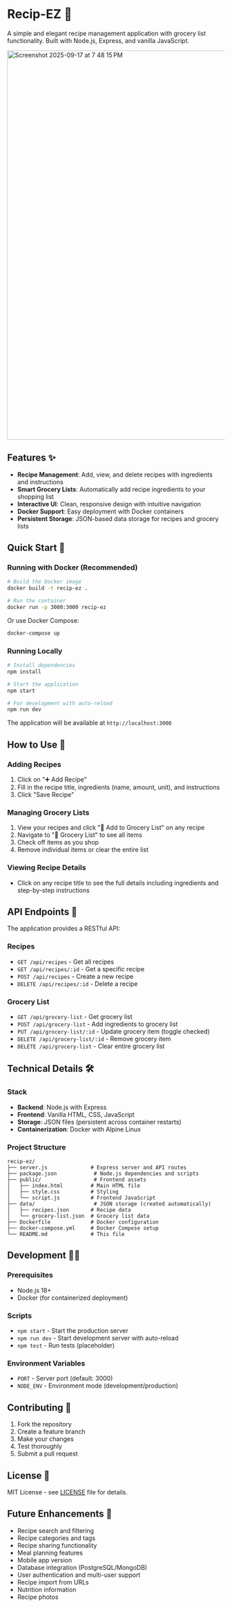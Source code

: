 # Recip-EZ 🍳

A simple and elegant recipe management application with grocery list functionality. Built with Node.js, Express, and vanilla JavaScript.

<img width="1187" height="899" alt="Screenshot 2025-09-17 at 7 48 15 PM" src="https://github.com/user-attachments/assets/abc36a8a-f6ed-477a-b36c-7e0415b2cb68" />

## Features ✨

- **Recipe Management**: Add, view, and delete recipes with ingredients and instructions
- **Smart Grocery Lists**: Automatically add recipe ingredients to your shopping list
- **Interactive UI**: Clean, responsive design with intuitive navigation
- **Docker Support**: Easy deployment with Docker containers
- **Persistent Storage**: JSON-based data storage for recipes and grocery lists

## Quick Start 🚀

### Running with Docker (Recommended)

```bash
# Build the Docker image
docker build -t recip-ez .

# Run the container
docker run -p 3000:3000 recip-ez
```

Or use Docker Compose:

```bash
docker-compose up
```

### Running Locally

```bash
# Install dependencies
npm install

# Start the application
npm start

# For development with auto-reload
npm run dev
```

The application will be available at `http://localhost:3000`

## How to Use 📖

### Adding Recipes
1. Click on "➕ Add Recipe"
2. Fill in the recipe title, ingredients (name, amount, unit), and instructions
3. Click "Save Recipe"

### Managing Grocery Lists
1. View your recipes and click "🛒 Add to Grocery List" on any recipe
2. Navigate to "🛒 Grocery List" to see all items
3. Check off items as you shop
4. Remove individual items or clear the entire list

### Viewing Recipe Details
- Click on any recipe title to see the full details including ingredients and step-by-step instructions

## API Endpoints 🔌

The application provides a RESTful API:

### Recipes
- `GET /api/recipes` - Get all recipes
- `GET /api/recipes/:id` - Get a specific recipe
- `POST /api/recipes` - Create a new recipe
- `DELETE /api/recipes/:id` - Delete a recipe

### Grocery List
- `GET /api/grocery-list` - Get grocery list
- `POST /api/grocery-list` - Add ingredients to grocery list
- `PUT /api/grocery-list/:id` - Update grocery item (toggle checked)
- `DELETE /api/grocery-list/:id` - Remove grocery item
- `DELETE /api/grocery-list` - Clear entire grocery list

## Technical Details 🛠️

### Stack
- **Backend**: Node.js with Express
- **Frontend**: Vanilla HTML, CSS, JavaScript
- **Storage**: JSON files (persistent across container restarts)
- **Containerization**: Docker with Alpine Linux

### Project Structure
```
recip-ez/
├── server.js              # Express server and API routes
├── package.json            # Node.js dependencies and scripts
├── public/                 # Frontend assets
│   ├── index.html         # Main HTML file
│   ├── style.css          # Styling
│   └── script.js          # Frontend JavaScript
├── data/                   # JSON storage (created automatically)
│   ├── recipes.json       # Recipe data
│   └── grocery-list.json  # Grocery list data
├── Dockerfile             # Docker configuration
├── docker-compose.yml     # Docker Compose setup
└── README.md              # This file
```

## Development 👨‍💻

### Prerequisites
- Node.js 18+ 
- Docker (for containerized deployment)

### Scripts
- `npm start` - Start the production server
- `npm run dev` - Start development server with auto-reload
- `npm test` - Run tests (placeholder)

### Environment Variables
- `PORT` - Server port (default: 3000)
- `NODE_ENV` - Environment mode (development/production)

## Contributing 🤝

1. Fork the repository
2. Create a feature branch
3. Make your changes
4. Test thoroughly
5. Submit a pull request

## License 📄

MIT License - see [LICENSE](LICENSE) file for details.

## Future Enhancements 🎯

- Recipe search and filtering
- Recipe categories and tags
- Recipe sharing functionality
- Meal planning features
- Mobile app version
- Database integration (PostgreSQL/MongoDB)
- User authentication and multi-user support
- Recipe import from URLs
- Nutrition information
- Recipe photos
